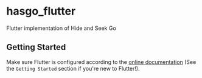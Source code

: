 # hasgo_flutter

Flutter implementation of Hide and Seek Go

## Getting Started

Make sure Flutter is configured according to the [online documentation](https://flutter.io/docs) (See the `Getting Started` section if you're new to Flutter!).